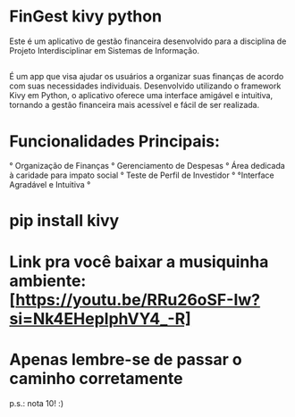 # FinGest kivy python
 Este é um aplicativo de gestão financeira desenvolvido para a disciplina de Projeto Interdisciplinar em Sistemas de Informação. 
 ##
É um app que visa ajudar os usuários a organizar suas finanças de acordo com suas necessidades individuais. Desenvolvido utilizando o framework Kivy em Python, o aplicativo oferece uma interface amigável e intuitiva, tornando a gestão financeira mais acessível e fácil de ser realizada.
# Funcionalidades Principais:
° Organização de Finanças 
° Gerenciamento de Despesas
° Área dedicada à caridade para impato social
° Teste de Perfil de Investidor
° °Interface Agradável e Intuitiva °
##
# pip install kivy
# Link pra você baixar a musiquinha ambiente: [https://youtu.be/RRu26oSF-Iw?si=Nk4EHepIphVY4_-R]
# Apenas lembre-se de passar o caminho corretamente
p.s.: nota 10! :)

